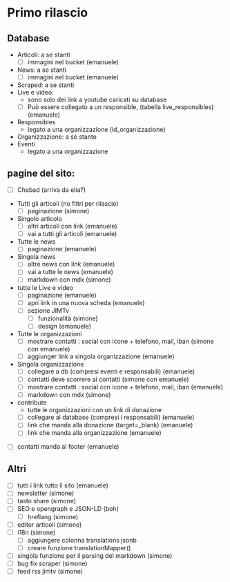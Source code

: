 # Primo rilascio

## Database

- Articoli: a se stanti
  - [ ] immagini nel bucket (emanuele)
- News: a se stanti
  - [ ] immagini nel bucket (emanuele)
- Scraped: a se stanti
- Live e video:
  - sono solo dei link a youtube caricati su database
  - [ ] Può essere collegato a un responsible, (tabella live_responsibles) (emanuele)
- Responsibles
  - legato a una organizzazione (id_organizzazione)
- Organizzazione: a sé stante
- Eventi
  - legato a una organizzazione

## pagine del sito:

- [ ] Chabad (arriva da elia?)
- Tutti gli articoli (no filtri per rilascio)
  - [ ] paginazione (simone)
- Singolo articolo
  - [ ] altri articoli con link (emanuele)
  - [ ] vai a tutti gli articoli (emanuele)
- Tutte le news
  - [ ] paginazione (emanuele)
- Singola news
  - [ ] altre news con link (emanuele)
  - [ ] vai a tutte le news (emanuele)
  - [ ] markdown con mdx (simone)
- tutte le Live e video
  - [ ] paginazione (emanuele)
  - [ ] apri link in una nuova scheda (emanuele)
  - [ ] sezione JIMTv
    - [ ] funzionalità (simone)
    - [ ] design (emanuele)
- Tutte le organizzazioni
  - [ ] mostrare contatti : social con icone + telefono, mail, iban (simone con emanuele)
  - [ ] aggiunger link a singola organizzazione (emanuele)
- Singola organizzazione
  - [ ] collegare a db (compresi eventi e responsabili) (emanuele)
  - [ ] contatti deve scorrere ai contatti (simone con emanuele)
  - [ ] mostrare contatti : social con icone + telefono, mail, iban (emanuele)
  - [ ] markdown con mdx (simone)
- contribute
  - tutte le organizzazioni con un link di donazione
  - [ ] collegare al database (compresi i responsabili) (emanuele)
  - [ ] link che manda alla donazione (target=\_blank) (emanuele)
  - [ ] link che manda alla organizzazione (emanuele)
- [ ] contatti manda al footer (emanuele)

## Altri

- [ ] tutti i link tutto il sito (emanuele)
- [ ] newsletter (simone)
- [ ] tasto share (simone)
- [ ] SEO e opengraph e JSON-LD (boh)
  - [ ] hreflang (simone)
- [ ] editor articoli (simone)
- [ ] i18n (simone)
  - [ ] aggiungere colonna translations jsonb
  - [ ] creare funzione translationMapper()
- [ ] singola funzione per il parsing del markdown (simone)
- [ ] bug fix scraper (simone)
- [ ] feed rss jimtv (simone)
